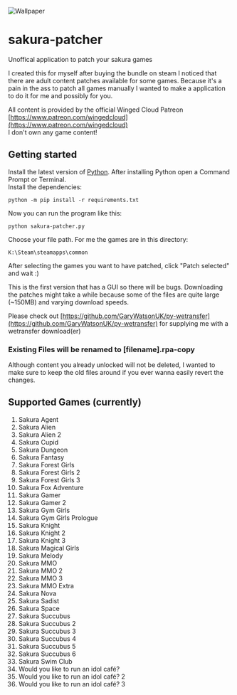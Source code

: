 ![Wallpaper](https://cdn.cloudflare.steamstatic.com/steamcommunity/public/images/items/935070/341aee92e96130ec2d5eec794143a68c2fc5d29d.jpg)

# sakura-patcher

Unoffical application to patch your sakura games

I created this for myself after buying the bundle on steam I noticed that there are adult content patches available for some games.
Because it's a pain in the ass to patch all games manually I wanted to make a application to do it for me and possibly for you.

All content is provided by the official Winged Cloud Patreon [https://www.patreon.com/wingedcloud](https://www.patreon.com/wingedcloud)  
I don't own any game content!

## Getting started

Install the latest version of [Python](https://www.python.org/downloads/). After installing Python open a Command Prompt or Terminal.  
Install the dependencies:  

    python -m pip install -r requirements.txt

Now you can run the program like this:

    python sakura-patcher.py 

Choose your file path. For me the games are in this directory:

    K:\Steam\steamapps\common

After selecting the games you want to have patched, click "Patch selected" and wait :)

This is the first version that has a GUI so there will be bugs.
Downloading the patches might take a while because some of the files are quite large (~150MB) and varying download speeds.

Please check out [https://github.com/GaryWatsonUK/py-wetransfer](https://github.com/GaryWatsonUK/py-wetransfer) for supplying me with a wetransfer download(er)

### Existing Files will be renamed to [filename].rpa-copy

Although content you already unlocked will not be deleted, I wanted to make sure to keep the old files around if you ever wanna easily revert the changes.

## Supported Games (currently)

1. Sakura Agent
2. Sakura Alien
3. Sakura Alien 2
4. Sakura Cupid
5. Sakura Dungeon
6. Sakura Fantasy
7. Sakura Forest Girls
8. Sakura Forest Girls 2
9. Sakura Forest Girls 3
10. Sakura Fox Adventure
11. Sakura Gamer
12. Sakura Gamer 2
13. Sakura Gym Girls
14. Sakura Gym Girls Prologue
15. Sakura Knight
16. Sakura Knight 2
17. Sakura Knight 3
18. Sakura Magical Girls
19. Sakura Melody
20. Sakura MMO
21. Sakura MMO 2
22. Sakura MMO 3
23. Sakura MMO Extra
24. Sakura Nova
25. Sakura Sadist
26. Sakura Space
27. Sakura Succubus
28. Sakura Succubus 2
29. Sakura Succubus 3
30. Sakura Succubus 4
31. Sakura Succubus 5
32. Sakura Succubus 6
33. Sakura Swim Club
34. Would you like to run an idol café?
35. Would you like to run an idol café? 2
36. Would you like to run an idol café? 3
